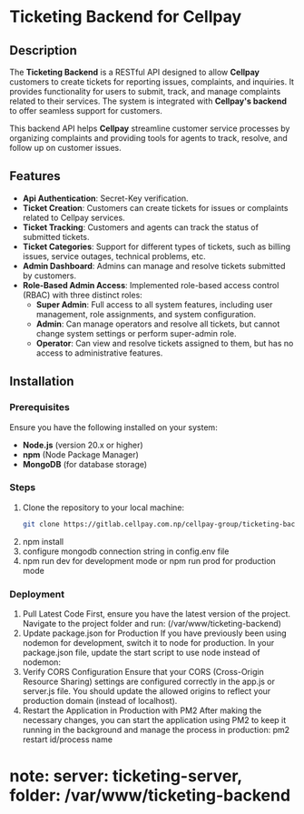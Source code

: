 # Ticketing Backend for Cellpay

## Description
The **Ticketing Backend** is a RESTful API designed to allow **Cellpay** customers to create tickets for reporting issues, complaints, and inquiries. It provides functionality for users to submit, track, and manage complaints related to their services. The system is integrated with **Cellpay's backend** to offer seamless support for customers.

This backend API helps **Cellpay** streamline customer service processes by organizing complaints and providing tools for agents to track, resolve, and follow up on customer issues.

## Features
- **Api Authentication**: Secret-Key verification.
- **Ticket Creation**: Customers can create tickets for issues or complaints related to Cellpay services.
- **Ticket Tracking**: Customers and agents can track the status of submitted tickets.
- **Ticket Categories**: Support for different types of tickets, such as billing issues, service outages, technical problems, etc.
- **Admin Dashboard**: Admins can manage and resolve tickets submitted by customers.
- **Role-Based Admin Access**: Implemented role-based access control (RBAC) with three distinct roles:
  - **Super Admin**: Full access to all system features, including user management, role assignments, and system configuration.
  - **Admin**: Can manage operators and resolve all tickets, but cannot change system settings or perform super-admin role.
  - **Operator**: Can view and resolve tickets assigned to them, but has no access to  administrative features.

## Installation

### Prerequisites
Ensure you have the following installed on your system:
- **Node.js** (version 20.x or higher)
- **npm** (Node Package Manager)
- **MongoDB** (for database storage)

### Steps
1. Clone the repository to your local machine:
   ```bash
   git clone https://gitlab.cellpay.com.np/cellpay-group/ticketing-backend.git
2. npm install
3. configure mongodb connection string in config.env file
4. npm run dev for development mode or npm run prod for production mode


### Deployment
1. Pull Latest Code
First, ensure you have the latest version of the project. Navigate to the project folder and run: (/var/www/ticketing-backend)
2. Update package.json for Production
If you have previously been using nodemon for development, switch it to node for production. In your package.json file, update the start script to use node instead of nodemon:
3. Verify CORS Configuration
Ensure that your CORS (Cross-Origin Resource Sharing) settings are configured correctly in the app.js or server.js file. You should update the allowed origins to reflect your production domain (instead of localhost).
4. Restart the Application in Production with PM2
After making the necessary changes, you can start the application using PM2 to keep it running in the background and manage the process in production:
pm2 restart id/process name
# note: server: ticketing-server, folder: /var/www/ticketing-backend